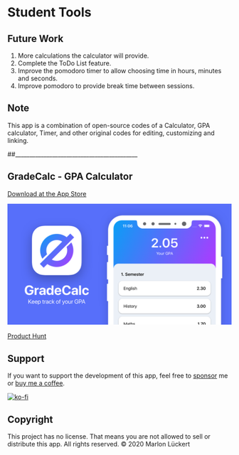 # Student Tools

## Future Work
1. More calculations the calculator will provide.
2. Complete the ToDo List feature.
3. Improve the pomodoro timer to allow choosing time in hours, minutes and seconds.
4. Improve pomodoro to provide break time between sessions.

## Note
This app is a combination of open-source codes of a Calculator, GPA calculator, Timer, and other original codes for editing, customizing and linking.

##___________________________________________
## GradeCalc - GPA Calculator

[Download at the App Store](https://apps.apple.com/de/app/gradecalc-gpa-calculator/id1502912052)

![Banner](Media/Banner.png)

[Product Hunt](https://www.producthunt.com/posts/gradecalc-gpa-calculator)

## Support

If you want to support the development of this app, feel free to [sponsor](https://github.com/sponsors/marlon360) me or [buy me a coffee](https://ko-fi.com/marlon360).

[![ko-fi](https://www.ko-fi.com/img/githubbutton_sm.svg)](https://ko-fi.com/Q5Q71M4SL)

## Copyright

This project has no license. That means you are not allowed to sell or distribute this app.
All rights reserved.
© 2020 Marlon Lückert

